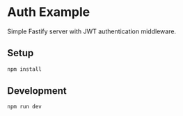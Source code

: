 # Auth Example

Simple Fastify server with JWT authentication middleware.

## Setup

```bash
npm install
```

## Development

```bash
npm run dev
```
